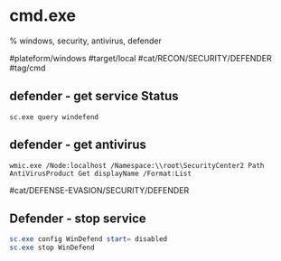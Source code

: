 # cmd.exe
% windows, security, antivirus, defender

#plateform/windows #target/local #cat/RECON/SECURITY/DEFENDER #tag/cmd 

## defender - get service Status
```
sc.exe query windefend
```

## defender - get antivirus
```
wmic.exe /Node:localhost /Namespace:\\root\SecurityCenter2 Path AntiVirusProduct Get displayName /Format:List
```

#cat/DEFENSE-EVASION/SECURITY/DEFENDER

## Defender - stop service
```powershell
sc.exe config WinDefend start= disabled
sc.exe stop WinDefend
```

